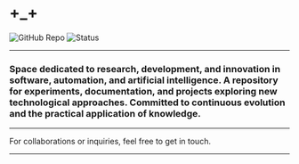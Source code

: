 # +_+

![GitHub Repo](https://img.shields.io/badge/Repository-Active-brightgreen) ![Status](https://img.shields.io/badge/Status-In%20Development-blue)
_ _ _

### Space dedicated to research, development, and innovation in software, automation, and artificial intelligence. A repository for experiments, documentation, and projects exploring new technological approaches. Committed to continuous evolution and the practical application of knowledge.

_ _ _

For collaborations or inquiries, feel free to get in touch.

_ _ _
